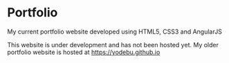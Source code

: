 # Portfolio
My current portfolio website developed using HTML5, CSS3 and AngularJS

This website is under development and has not been hosted yet. My older portfolio website is hosted at https://yodebu.github.io
